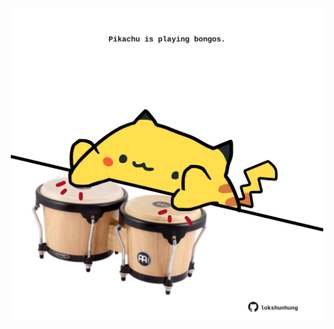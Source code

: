 <!-- built at 02/04/2022, 07:00:50 UTC -->
<p align="center">
  <img width="500" height="500" src="./ReadmeImage.svg">
</p>
